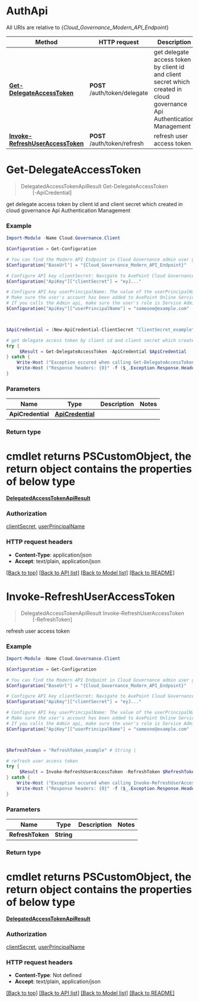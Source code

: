 # AuthApi

All URIs are relative to {*Cloud_Governance_Modern_API_Endpoint*}

Method | HTTP request | Description
------------- | ------------- | -------------
[**Get-DelegateAccessToken**](AuthApi.md#Get-DelegateAccessToken) | **POST** /auth/token/delegate | get delegate access token by client id and client secret which created in cloud governance Api Authentication Management
[**Invoke-RefreshUserAccessToken**](AuthApi.md#Invoke-RefreshUserAccessToken) | **POST** /auth/token/refresh | refresh user access token


<a name="Get-DelegateAccessToken"></a>
# **Get-DelegateAccessToken**
> DelegatedAccessTokenApiResult Get-DelegateAccessToken<br>
> &nbsp;&nbsp;&nbsp;&nbsp;&nbsp;&nbsp;&nbsp;&nbsp;[-ApiCredential] <PSCustomObject><br>

get delegate access token by client id and client secret which created in cloud governance Api Authentication Management

### Example
```powershell
Import-Module -Name Cloud.Governance.Client

$Configuration = Get-Configuration

# You can find the Modern API Endpoint in Cloud Governance admin user guide for your environment.
$Configuration["BaseUrl"] = "{Cloud_Governance_Modern_API_Endpoint}"

# Configure API key clientSecret: Navigate to AvePoint Cloud Governance Settings > API Authentication Management to Obtain a client secret.
$Configuration["ApiKey"]["clientSecret"] = "eyJ..."

# Configure API key userPrincipalName: The value of the userPrincipalName parameter is the login name of a delegated user that will be used to invoke the AvePoint Cloud Governance API. 
# Make sure the user's account has been added to AvePoint Online Services and has the license for AvePoint Cloud Governance.
# If you calls the Admin api, make sure the user's role is Service Administrator for AvePoint Cloud Governance.
$Configuration["ApiKey"]["userPrincipalName"] = "someone@example.com"



$ApiCredential = (New-ApiCredential-ClientSecret "ClientSecret_example" -UserPrincipalName "UserPrincipalName_example") # ApiCredential | 

# get delegate access token by client id and client secret which created in cloud governance Api Authentication Management
try {
     $Result = Get-DelegateAccessToken -ApiCredential $ApiCredential
} catch {
    Write-Host ("Exception occured when calling Get-DelegateAccessToken: {0}" -f ($_.ErrorDetails | ConvertFrom-Json))
    Write-Host ("Response headers: {0}" -f ($_.Exception.Response.Headers | ConvertTo-Json))
}
```

### Parameters

Name | Type | Description  | Notes
------------- | ------------- | ------------- | -------------
 **ApiCredential** | [**ApiCredential**](ApiCredential.md)|  | 

### Return type
# cmdlet returns PSCustomObject, the return object contains the properties of below type
[**DelegatedAccessTokenApiResult**](DelegatedAccessTokenApiResult.md)

### Authorization

[clientSecret](../README.md#clientSecret), [userPrincipalName](../README.md#userPrincipalName)

### HTTP request headers

 - **Content-Type**: application/json
 - **Accept**: text/plain, application/json

[[Back to top]](#) [[Back to API list]](../README.md#documentation-for-api-endpoints) [[Back to Model list]](../README.md#documentation-for-models) [[Back to README]](../README.md)

<a name="Invoke-RefreshUserAccessToken"></a>
# **Invoke-RefreshUserAccessToken**
> DelegatedAccessTokenApiResult Invoke-RefreshUserAccessToken<br>
> &nbsp;&nbsp;&nbsp;&nbsp;&nbsp;&nbsp;&nbsp;&nbsp;[-RefreshToken] <String><br>

refresh user access token

### Example
```powershell
Import-Module -Name Cloud.Governance.Client

$Configuration = Get-Configuration

# You can find the Modern API Endpoint in Cloud Governance admin user guide for your environment.
$Configuration["BaseUrl"] = "{Cloud_Governance_Modern_API_Endpoint}"

# Configure API key clientSecret: Navigate to AvePoint Cloud Governance Settings > API Authentication Management to Obtain a client secret.
$Configuration["ApiKey"]["clientSecret"] = "eyJ..."

# Configure API key userPrincipalName: The value of the userPrincipalName parameter is the login name of a delegated user that will be used to invoke the AvePoint Cloud Governance API. 
# Make sure the user's account has been added to AvePoint Online Services and has the license for AvePoint Cloud Governance.
# If you calls the Admin api, make sure the user's role is Service Administrator for AvePoint Cloud Governance.
$Configuration["ApiKey"]["userPrincipalName"] = "someone@example.com"



$RefreshToken = "RefreshToken_example" # String | 

# refresh user access token
try {
     $Result = Invoke-RefreshUserAccessToken -RefreshToken $RefreshToken
} catch {
    Write-Host ("Exception occured when calling Invoke-RefreshUserAccessToken: {0}" -f ($_.ErrorDetails | ConvertFrom-Json))
    Write-Host ("Response headers: {0}" -f ($_.Exception.Response.Headers | ConvertTo-Json))
}
```

### Parameters

Name | Type | Description  | Notes
------------- | ------------- | ------------- | -------------
 **RefreshToken** | **String**|  | 

### Return type
# cmdlet returns PSCustomObject, the return object contains the properties of below type
[**DelegatedAccessTokenApiResult**](DelegatedAccessTokenApiResult.md)

### Authorization

[clientSecret](../README.md#clientSecret), [userPrincipalName](../README.md#userPrincipalName)

### HTTP request headers

 - **Content-Type**: Not defined
 - **Accept**: text/plain, application/json

[[Back to top]](#) [[Back to API list]](../README.md#documentation-for-api-endpoints) [[Back to Model list]](../README.md#documentation-for-models) [[Back to README]](../README.md)

